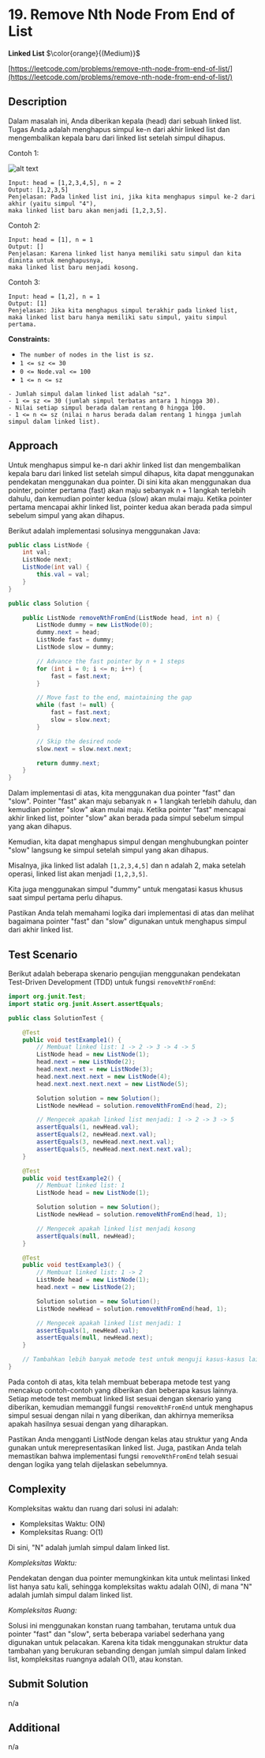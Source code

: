 # 19. Remove Nth Node From End of List

**Linked List** $\color{orange}{(Medium)}$

[https://leetcode.com/problems/remove-nth-node-from-end-of-list/](https://leetcode.com/problems/remove-nth-node-from-end-of-list/)

## Description

Dalam masalah ini, Anda diberikan kepala (head) dari sebuah linked list. Tugas Anda adalah menghapus simpul ke-n dari akhir linked list dan mengembalikan kepala baru dari linked list setelah simpul dihapus.

Contoh 1:

![alt text](https://assets.leetcode.com/uploads/2020/10/03/remove_ex1.jpg)

```text
Input: head = [1,2,3,4,5], n = 2
Output: [1,2,3,5]
Penjelasan: Pada linked list ini, jika kita menghapus simpul ke-2 dari akhir (yaitu simpul "4"),
maka linked list baru akan menjadi [1,2,3,5].
```

Contoh 2:

```text
Input: head = [1], n = 1
Output: []
Penjelasan: Karena linked list hanya memiliki satu simpul dan kita diminta untuk menghapusnya,
maka linked list baru menjadi kosong.
```

Contoh 3:

```text
Input: head = [1,2], n = 1
Output: [1]
Penjelasan: Jika kita menghapus simpul terakhir pada linked list,
maka linked list baru hanya memiliki satu simpul, yaitu simpul pertama.
```

**Constraints:**

- `The number of nodes in the list is sz.`
- `1 <= sz <= 30`
- `0 <= Node.val <= 100`
- `1 <= n <= sz`

```text
- Jumlah simpul dalam linked list adalah "sz".
- 1 <= sz <= 30 (jumlah simpul terbatas antara 1 hingga 30).
- Nilai setiap simpul berada dalam rentang 0 hingga 100.
- 1 <= n <= sz (nilai n harus berada dalam rentang 1 hingga jumlah simpul dalam linked list).
```

## Approach

Untuk menghapus simpul ke-n dari akhir linked list dan mengembalikan kepala baru dari linked list setelah simpul dihapus, kita dapat menggunakan pendekatan menggunakan dua pointer. Di sini kita akan menggunakan dua pointer, pointer pertama (fast) akan maju sebanyak n + 1 langkah terlebih dahulu, dan kemudian pointer kedua (slow) akan mulai maju. Ketika pointer pertama mencapai akhir linked list, pointer kedua akan berada pada simpul sebelum simpul yang akan dihapus.

Berikut adalah implementasi solusinya menggunakan Java:

```java
public class ListNode {
    int val;
    ListNode next;
    ListNode(int val) {
        this.val = val;
    }
}

public class Solution {

    public ListNode removeNthFromEnd(ListNode head, int n) {
        ListNode dummy = new ListNode(0);
        dummy.next = head;
        ListNode fast = dummy;
        ListNode slow = dummy;

        // Advance the fast pointer by n + 1 steps
        for (int i = 0; i <= n; i++) {
            fast = fast.next;
        }

        // Move fast to the end, maintaining the gap
        while (fast != null) {
            fast = fast.next;
            slow = slow.next;
        }

        // Skip the desired node
        slow.next = slow.next.next;

        return dummy.next;
    }
}
```

Dalam implementasi di atas, kita menggunakan dua pointer "fast" dan "slow". Pointer "fast" akan maju sebanyak n + 1 langkah terlebih dahulu, dan kemudian pointer "slow" akan mulai maju. Ketika pointer "fast" mencapai akhir linked list, pointer "slow" akan berada pada simpul sebelum simpul yang akan dihapus.

Kemudian, kita dapat menghapus simpul dengan menghubungkan pointer "slow" langsung ke simpul setelah simpul yang akan dihapus.

Misalnya, jika linked list adalah `[1,2,3,4,5]` dan n adalah 2, maka setelah operasi, linked list akan menjadi `[1,2,3,5]`.

Kita juga menggunakan simpul "dummy" untuk mengatasi kasus khusus saat simpul pertama perlu dihapus.

Pastikan Anda telah memahami logika dari implementasi di atas dan melihat bagaimana pointer "fast" dan "slow" digunakan untuk menghapus simpul dari akhir linked list.

## Test Scenario

Berikut adalah beberapa skenario pengujian menggunakan pendekatan Test-Driven Development (TDD) untuk fungsi `removeNthFromEnd`:

```java
import org.junit.Test;
import static org.junit.Assert.assertEquals;

public class SolutionTest {

    @Test
    public void testExample1() {
        // Membuat linked list: 1 -> 2 -> 3 -> 4 -> 5
        ListNode head = new ListNode(1);
        head.next = new ListNode(2);
        head.next.next = new ListNode(3);
        head.next.next.next = new ListNode(4);
        head.next.next.next.next = new ListNode(5);

        Solution solution = new Solution();
        ListNode newHead = solution.removeNthFromEnd(head, 2);

        // Mengecek apakah linked list menjadi: 1 -> 2 -> 3 -> 5
        assertEquals(1, newHead.val);
        assertEquals(2, newHead.next.val);
        assertEquals(3, newHead.next.next.val);
        assertEquals(5, newHead.next.next.next.val);
    }

    @Test
    public void testExample2() {
        // Membuat linked list: 1
        ListNode head = new ListNode(1);

        Solution solution = new Solution();
        ListNode newHead = solution.removeNthFromEnd(head, 1);

        // Mengecek apakah linked list menjadi kosong
        assertEquals(null, newHead);
    }

    @Test
    public void testExample3() {
        // Membuat linked list: 1 -> 2
        ListNode head = new ListNode(1);
        head.next = new ListNode(2);

        Solution solution = new Solution();
        ListNode newHead = solution.removeNthFromEnd(head, 1);

        // Mengecek apakah linked list menjadi: 1
        assertEquals(1, newHead.val);
        assertEquals(null, newHead.next);
    }

    // Tambahkan lebih banyak metode test untuk menguji kasus-kasus lain sesuai kebutuhan.
}
```

Pada contoh di atas, kita telah membuat beberapa metode test yang mencakup contoh-contoh yang diberikan dan beberapa kasus lainnya. Setiap metode test membuat linked list sesuai dengan skenario yang diberikan, kemudian memanggil fungsi `removeNthFromEnd` untuk menghapus simpul sesuai dengan nilai n yang diberikan, dan akhirnya memeriksa apakah hasilnya sesuai dengan yang diharapkan.

Pastikan Anda mengganti ListNode dengan kelas atau struktur yang Anda gunakan untuk merepresentasikan linked list. Juga, pastikan Anda telah memastikan bahwa implementasi fungsi `removeNthFromEnd` telah sesuai dengan logika yang telah dijelaskan sebelumnya.

## Complexity

Kompleksitas waktu dan ruang dari solusi ini adalah:

- Kompleksitas Waktu: O(N)
- Kompleksitas Ruang: O(1)

Di sini, "N" adalah jumlah simpul dalam linked list.

_Kompleksitas Waktu:_

Pendekatan dengan dua pointer memungkinkan kita untuk melintasi linked list hanya satu kali, sehingga kompleksitas waktu adalah O(N), di mana "N" adalah jumlah simpul dalam linked list.

_Kompleksitas Ruang:_

Solusi ini menggunakan konstan ruang tambahan, terutama untuk dua pointer "fast" dan "slow", serta beberapa variabel sederhana yang digunakan untuk pelacakan. Karena kita tidak menggunakan struktur data tambahan yang berukuran sebanding dengan jumlah simpul dalam linked list, kompleksitas ruangnya adalah O(1), atau konstan.

## Submit Solution

n/a

## Additional

n/a
